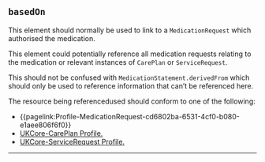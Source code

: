 ## `basedOn`

This element should normally be used to link to a `MedicationRequest` which authorised the medication.

This element could potentially reference all medication requests relating to the medication or relevant instances of `CarePlan` or `ServiceRequest`.

This should not be confused with `MedicationStatement.derivedFrom` which should only be used to reference information that can’t be referenced here.

The resource being referencedused should conform to one of the following:

- {{pagelink:Profile-MedicationRequest-cd6802ba-6531-4cf0-b080-e1aee806f6f0}}
- <a href="https://simplifier.net/hl7fhirukcorer4/ukcorecareplan">UKCore-CarePlan Profile.</a>
- <a href="https://simplifier.net/hl7fhirukcorer4/ukcoreservicerequest">UKCore-ServiceRequest Profile.</a>
---
